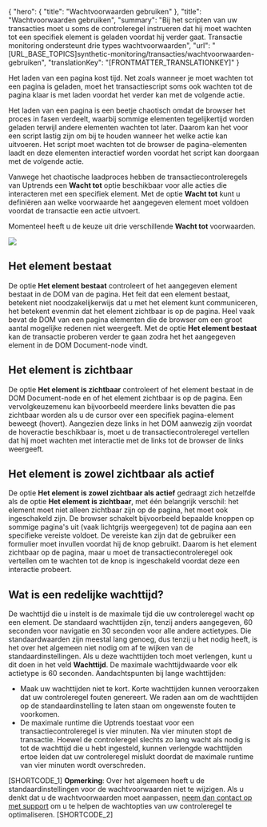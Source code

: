 {
  "hero": {
    "title": "Wachtvoorwaarden gebruiken"
  },
  "title": "Wachtvoorwaarden gebruiken",
  "summary": "Bij het scripten van uw transacties moet u soms de controleregel instrueren dat hij moet wachten tot een specifiek element is geladen voordat hij verder gaat. Transactie monitoring ondersteunt drie types wachtvoorwaarden",
  "url": "[URL_BASE_TOPICS]synthetic-monitoring/transacties/wachtvoorwaarden-gebruiken",
  "translationKey": "[FRONTMATTER_TRANSLATIONKEY]"
}

Het laden van een pagina kost tijd. Net zoals wanneer je moet wachten tot een pagina is geladen, moet het transactiescript soms ook wachten tot de pagina klaar is met laden voordat het verder kan met de volgende actie.

Het laden van een pagina is een beetje chaotisch omdat de browser het proces in fasen verdeelt, waarbij sommige elementen tegelijkertijd worden geladen terwijl andere elementen wachten tot later. Daarom kan het voor een script lastig zijn om bij te houden wanneer het welke actie kan uitvoeren. Het script moet wachten tot de browser de pagina-elementen laadt en deze elementen interactief worden voordat het script kan doorgaan met de volgende actie.

Vanwege het chaotische laadproces hebben de transactiecontroleregels van Uptrends een **Wacht tot** optie beschikbaar voor alle acties die interacteren met een specifiek element. Met de optie **Wacht tot** kunt u definiëren aan welke voorwaarde het aangegeven element moet voldoen voordat de transactie een actie uitvoert.

Momenteel heeft u de keuze uit drie verschillende **Wacht tot** voorwaarden.

![]([LINK_URL_1])

## Het element bestaat

De optie **Het element bestaat** controleert of het aangegeven element bestaat in de DOM van de pagina. Het feit dat een element bestaat, betekent niet noodzakelijkerwijs dat u met het element kunt communiceren, het betekent evenmin dat het element zichtbaar is op de pagina. Heel vaak bevat de DOM van een pagina elementen die de browser om een groot aantal mogelijke redenen niet weergeeft. Met de optie **Het element bestaat** kan de transactie proberen verder te gaan zodra het het aangegeven element in de DOM Document-node vindt.

## Het element is zichtbaar

De optie **Het element is zichtbaar** controleert of het element bestaat in de DOM Document-node en of het element zichtbaar is op de pagina. Een vervolgkeuzemenu kan bijvoorbeeld meerdere links bevatten die pas zichtbaar worden als u de cursor over een specifiek pagina-element beweegt (hovert). Aangezien deze links in het DOM aanwezig zijn voordat de hoveractie beschikbaar is, moet u de transactiecontroleregel vertellen dat hij moet wachten met interactie met de links tot de browser de links weergeeft.

## Het element is zowel zichtbaar als actief

De optie **Het element is zowel zichtbaar als actief** gedraagt zich hetzelfde als de optie **Het element is zichtbaar**, met één belangrijk verschil: het element moet niet alleen zichtbaar zijn op de pagina, het moet ook ingeschakeld zijn. De browser schakelt bijvoorbeeld bepaalde knoppen op sommige pagina's uit (vaak lichtgrijs weergegeven) tot de pagina aan een specifieke vereiste voldoet. De vereiste kan zijn dat de gebruiker een formulier moet invullen voordat hij de knop gebruikt. Daarom is het element zichtbaar op de pagina, maar u moet de transactiecontroleregel ook vertellen om te wachten tot de knop is ingeschakeld voordat deze een interactie probeert.

## Wat is een redelijke wachttijd?

De wachttijd die u instelt is de maximale tijd die uw controleregel wacht op een element. De standaard wachttijden zijn, tenzij anders aangegeven, 60 seconden voor navigatie en 30 seconden voor alle andere actietypes. Die standaardwaarden zijn meestal lang genoeg, dus tenzij u het nodig heeft, is het over het algemeen niet nodig om af te wijken van de standaardinstellingen. Als u deze wachttijden toch moet verlengen, kunt u dit doen in het veld **Wachttijd**. De maximale wachttijdwaarde voor elk actietype is 60 seconden. Aandachtspunten bij lange wachttijden:

-   Maak uw wachttijden niet te kort. Korte wachttijden kunnen veroorzaken dat uw controleregel fouten genereert. We raden aan om de wachttijden op de standaardinstelling te laten staan om ongewenste fouten te voorkomen.
-   De maximale runtime die Uptrends toestaat voor een transactiecontroleregel is vier minuten. Na vier minuten stopt de transactie. Hoewel de controleregel slechts zo lang wacht als nodig is tot de wachttijd die u hebt ingesteld, kunnen verlengde wachttijden ertoe leiden dat uw controleregel mislukt doordat de maximale runtime van vier minuten wordt overschreden.

[SHORTCODE_1]
**Opmerking**: Over het algemeen hoeft u de standaardinstellingen voor de wachtvoorwaarden niet te wijzigen. Als u denkt dat u de wachtvoorwaarden moet aanpassen, [neem dan contact op met support]([LINK_URL_2]) om u te helpen de wachtopties van uw controleregel te optimaliseren.
[SHORTCODE_2]
